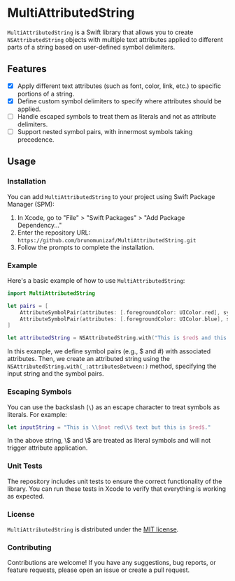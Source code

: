 # MultiAttributedString

`MultiAttributedString` is a Swift library that allows you to create `NSAttributedString` objects with multiple text attributes applied to different parts of a string based on user-defined symbol delimiters.

## Features

- [x] Apply different text attributes (such as font, color, link, etc.) to specific portions of a string.
- [x] Define custom symbol delimiters to specify where attributes should be applied.
- [ ] Handle escaped symbols to treat them as literals and not as attribute delimiters.
- [ ] Support nested symbol pairs, with innermost symbols taking precedence.

## Usage

### Installation

You can add `MultiAttributedString` to your project using Swift Package Manager (SPM):

1. In Xcode, go to "File" > "Swift Packages" > "Add Package Dependency..."
2. Enter the repository URL: `https://github.com/brunomunizaf/MultiAttributedString.git`
3. Follow the prompts to complete the installation.

### Example

Here's a basic example of how to use `MultiAttributedString`:

```swift
import MultiAttributedString

let pairs = [
    AttributeSymbolPair(attributes: [.foregroundColor: UIColor.red], symbol: "$"),
    AttributeSymbolPair(attributes: [.foregroundColor: UIColor.blue], symbol: "#")
]

let attributedString = NSAttributedString.with("This is $red$ and this is #blue# text.", attributesBetween: pairs)
```

In this example, we define symbol pairs (e.g., $ and #) with associated attributes. Then, we create an attributed string using the `NSAttributedString.with(_:attributesBetween:)` method, specifying the input string and the symbol pairs.

### Escaping Symbols

You can use the backslash (`\`) as an escape character to treat symbols as literals. For example:

```swift
let inputString = "This is \\$not red\\$ text but this is $red$."
```

In the above string, \\$ and \\$ are treated as literal symbols and will not trigger attribute application.

### Unit Tests

The repository includes unit tests to ensure the correct functionality of the library. You can run these tests in Xcode to verify that everything is working as expected.

### License

`MultiAttributedString` is distributed under the [MIT license](https://github.com/brunomunizaf/MultiAttributedString/blob/master/LICENSE).

### Contributing

Contributions are welcome! If you have any suggestions, bug reports, or feature requests, please open an issue or create a pull request.
